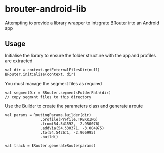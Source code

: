 # brouter-android-lib
Attempting to provide a library wrapper to integrate [BRouter](https://github.com/abrensch/brouter/) into an Android app

## Usage

Initialise the library to ensure the folder structure with the app and profiles are extracted
```
val dir = context.getExternalFilesDir(null)
BRouter.initialise(context, dir)
```
You must manage the segment files as required
```
val segmentDir = BRouter.segmentsFolderPath(dir)
// copy segment files to this directory
```
Use the Builder to create the parameters class and generate a route
```
val params = RoutingParams.Builder(dir)
                .profile(Profile.TREKKING)
                .from(54.543592, -2.950076)
                .addVia(54.530371, -3.004975)
                .to(54.542671, -2.966995)
                .build()

val track = BRouter.generateRoute(params)
```        
